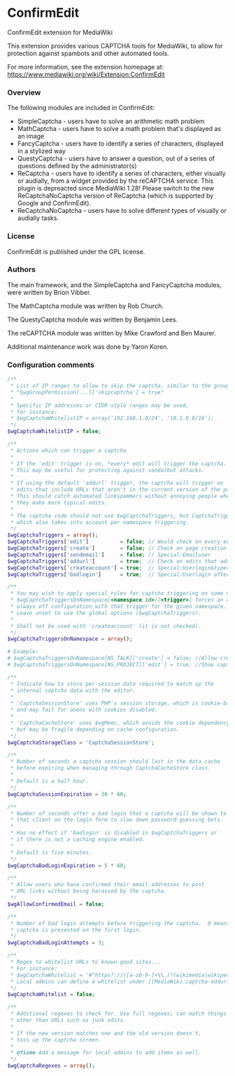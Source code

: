 ConfirmEdit
=========

ConfirmEdit extension for MediaWiki

This extension provides various CAPTCHA tools for MediaWiki, to allow
for protection against spambots and other automated tools.

For more information, see the extension homepage at:
https://www.mediawiki.org/wiki/Extension:ConfirmEdit

### Overview

The following modules are included in ConfirmEdit:

* SimpleCaptcha - users have to solve an arithmetic math problem
* MathCaptcha - users have to solve a math problem that's displayed as
an image
* FancyCaptcha - users have to identify a series of characters, displayed
in a stylized way
* QuestyCaptcha - users have to answer a question, out of a series of
questions defined by the administrator(s)
* ReCaptcha - users have to identify a series of characters, either
visually or audially, from a widget provided by the reCAPTCHA service. This
plugin is depreacted since MediaWiki 1.28! Please switch to the new
ReCaptchaNoCaptcha version of ReCaptcha (which is supported by Google and
ConfirmEdit).
* ReCaptchaNoCaptcha - users have to solve different types of visually or
audially tasks.

### License

ConfirmEdit is published under the GPL license.

### Authors

The main framework, and the SimpleCaptcha and FancyCaptcha modules, were
written by Brion Vibber.

The MathCaptcha module was written by Rob Church.

The QuestyCaptcha module was written by Benjamin Lees.

The reCAPTCHA module was written by Mike Crawford and Ben Maurer.

Additional maintenance work was done by Yaron Koren.

### Configuration comments
```php
/**
 * List of IP ranges to allow to skip the captcha, similar to the group setting:
 * "$wgGroupPermission[...]['skipcaptcha'] = true"
 *
 * Specific IP addresses or CIDR-style ranges may be used,
 * for instance:
 * $wgCaptchaWhitelistIP = array('192.168.1.0/24', '10.1.0.0/16');
 */
$wgCaptchaWhitelistIP = false;

/**
 * Actions which can trigger a captcha
 *
 * If the 'edit' trigger is on, *every* edit will trigger the captcha.
 * This may be useful for protecting against vandalbot attacks.
 *
 * If using the default 'addurl' trigger, the captcha will trigger on
 * edits that include URLs that aren't in the current version of the page.
 * This should catch automated linkspammers without annoying people when
 * they make more typical edits.
 *
 * The captcha code should not use $wgCaptchaTriggers, but CaptchaTriggers()
 * which also takes into account per namespace triggering.
 */
$wgCaptchaTriggers = array();
$wgCaptchaTriggers['edit']          = false; // Would check on every edit
$wgCaptchaTriggers['create']        = false; // Check on page creation.
$wgCaptchaTriggers['sendemail']     = false; // Special:Emailuser
$wgCaptchaTriggers['addurl']        = true;  // Check on edits that add URLs
$wgCaptchaTriggers['createaccount'] = true;  // Special:Userlogin&type=signup
$wgCaptchaTriggers['badlogin']      = true;  // Special:Userlogin after failure

/**
 * You may wish to apply special rules for captcha triggering on some namespaces.
 * $wgCaptchaTriggersOnNamespace[<namespace id>][<trigger>] forces an always on /
 * always off configuration with that trigger for the given namespace.
 * Leave unset to use the global options ($wgCaptchaTriggers).
 *
 * Shall not be used with 'createaccount' (it is not checked).
 */
$wgCaptchaTriggersOnNamespace = array();

# Example:
# $wgCaptchaTriggersOnNamespace[NS_TALK]['create'] = false; //Allow creation of talk pages without captchas.
# $wgCaptchaTriggersOnNamespace[NS_PROJECT]['edit'] = true; //Show captcha whenever editing Project pages.

/**
 * Indicate how to store per-session data required to match up the
 * internal captcha data with the editor.
 *
 * 'CaptchaSessionStore' uses PHP's session storage, which is cookie-based
 * and may fail for anons with cookies disabled.
 *
 * 'CaptchaCacheStore' uses $wgMemc, which avoids the cookie dependency
 * but may be fragile depending on cache configuration.
 */
$wgCaptchaStorageClass = 'CaptchaSessionStore';

/**
 * Number of seconds a captcha session should last in the data cache
 * before expiring when managing through CaptchaCacheStore class.
 *
 * Default is a half hour.
 */
$wgCaptchaSessionExpiration = 30 * 60;

/**
 * Number of seconds after a bad login that a captcha will be shown to
 * that client on the login form to slow down password-guessing bots.
 *
 * Has no effect if 'badlogin' is disabled in $wgCaptchaTriggers or
 * if there is not a caching engine enabled.
 *
 * Default is five minutes.
 */
$wgCaptchaBadLoginExpiration = 5 * 60;

/**
 * Allow users who have confirmed their email addresses to post
 * URL links without being harassed by the captcha.
 */
$wgAllowConfirmedEmail = false;

/**
 * Number of bad login attempts before triggering the captcha.  0 means the
 * captcha is presented on the first login.
 */
$wgCaptchaBadLoginAttempts = 3;

/**
 * Regex to whitelist URLs to known-good sites...
 * For instance:
 * $wgCaptchaWhitelist = '#^https?://([a-z0-9-]+\\.)?(wikimedia|wikipedia)\.org/#i';
 * Local admins can define a whitelist under [[MediaWiki:captcha-addurl-whitelist]]
 */
$wgCaptchaWhitelist = false;

/**
 * Additional regexes to check for. Use full regexes; can match things
 * other than URLs such as junk edits.
 *
 * If the new version matches one and the old version doesn't,
 * toss up the captcha screen.
 *
 * @fixme Add a message for local admins to add items as well.
 */
$wgCaptchaRegexes = array();
```
